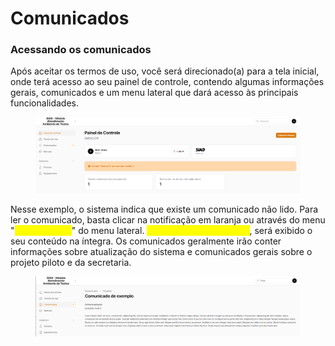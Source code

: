 # Comunicados

### Acessando os comunicados

Após aceitar os termos de uso, você será direcionado(a) para a tela inicial, onde terá acesso ao seu painel de controle, contendo algumas informações gerais, comunicados e um menu lateral que dará acesso às principais funcionalidades.

<figure><img src="../.gitbook/assets/image (6).png" alt=""><figcaption></figcaption></figure>

Nesse exemplo, o sistema indica que existe um comunicado não lido. Para ler o comunicado, basta clicar na notificação em laranja ou através do menu "<mark style="color:yellow;">Comunicados</mark>" do menu lateral. <mark style="color:yellow;">Ao clicar no comunicado</mark>, será exibido o seu conteúdo na íntegra. Os comunicados geralmente irão conter informações sobre atualização do sistema e comunicados gerais sobre o projeto piloto e da secretaria.

<figure><img src="../.gitbook/assets/image.png" alt=""><figcaption></figcaption></figure>
